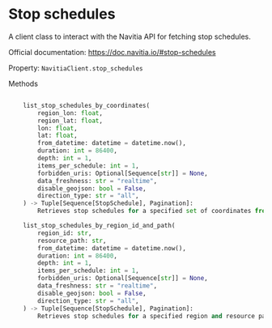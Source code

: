 # Stop schedules

A client class to interact with the Navitia API for fetching stop schedules.

Official documentation: <https://doc.navitia.io/#stop-schedules>

Property: `NavitiaClient.stop_schedules`

Methods

```python

    list_stop_schedules_by_coordinates(
        region_lon: float,
        region_lat: float,
        lon: float,
        lat: float,
        from_datetime: datetime = datetime.now(),
        duration: int = 86400,
        depth: int = 1,
        items_per_schedule: int = 1,
        forbidden_uris: Optional[Sequence[str]] = None,
        data_freshness: str = "realtime",
        disable_geojson: bool = False,
        direction_type: str = "all",
    ) -> Tuple[Sequence[StopSchedule], Pagination]:
        Retrieves stop schedules for a specified set of coordinates from the Navitia API.

    list_stop_schedules_by_region_id_and_path(
        region_id: str,
        resource_path: str,
        from_datetime: datetime = datetime.now(),
        duration: int = 86400,
        depth: int = 1,
        items_per_schedule: int = 1,
        forbidden_uris: Optional[Sequence[str]] = None,
        data_freshness: str = "realtime",
        disable_geojson: bool = False,
        direction_type: str = "all",
    ) -> Tuple[Sequence[StopSchedule], Pagination]:
        Retrieves stop schedules for a specified region and resource path from the Navitia API.

```
